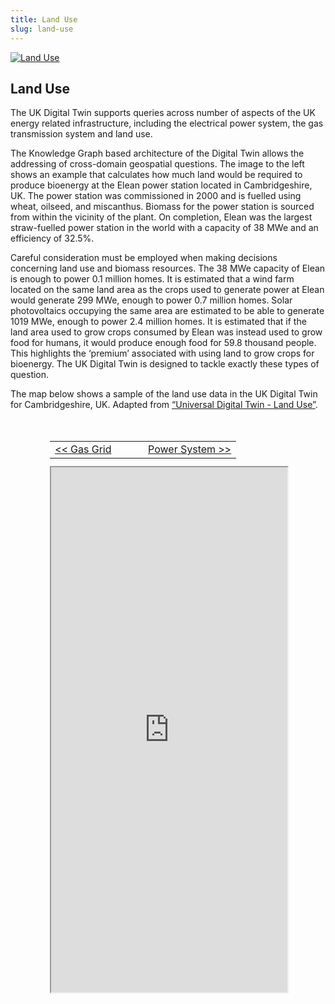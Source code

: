 ```yaml
---
title: Land Use
slug: land-use
---
```


<div class="intro-container three-quarter-width">
	<div class="intro-left">
		<a href="/user/images/digital-twin/land-use-large.jpg" target="_blank" >
			<img src="/user/images/digital-twin/land-use-large.jpg" class="header-image" alt="Land Use" />
		</a>
	</div>
	<div class="intro-center">
		<h2>Land Use</h2>
		<p>The UK Digital Twin supports queries across number of aspects of the UK energy related infrastructure, including the electrical power system, the gas transmission system and land use.​</p>
		<p>The Knowledge Graph based architecture of the Digital Twin allows the addressing of cross-domain geospatial questions. The image to the left shows an example that calculates how much land would be required to produce bioenergy at the Elean power station located in Cambridgeshire, UK. The power station was commissioned in 2000 and is fuelled using wheat, oilseed, and miscanthus. Biomass for the power station is sourced from within the vicinity of the plant. On completion, Elean was the largest straw-fuelled power station in the world with a capacity of 38 MWe and an efficiency of 32.5%.</p>
		<p>Careful consideration must be employed when making decisions concerning land use and biomass resources. The 38 MWe capacity of Elean is enough to power 0.1 million homes. It is estimated that a wind farm located on the same land area as the crops used to generate power at Elean would generate 299 MWe, enough to power 0.7 million homes. Solar photovoltaics occupying the same area are estimated to be able to generate 1019 MWe, enough to power 2.4 million homes. It is estimated that if the land area used to grow crops consumed by Elean was instead used to grow food for humans, it would produce enough food for 59.8 thousand people. This highlights the ‘premium’ associated with using land to grow crops for bioenergy. The UK Digital Twin is designed to tackle exactly these types of question.​</p>
		<p>The map below shows a sample of the land use data in the UK Digital Twin for Cambridgeshire, UK. Adapted from <a href="https://cmclinnovations.com/media/publications/#1597416715432-8-11">“Universal Digital Twin - Land Use”</a>.</p>
	</div>
</div>

<div id="map-container" class="full-width" style="height: 840px; margin-top: 50px;">
	<div id="map-header" style="width: 75%; height: 40px; margin: 0 auto; position: relative;">
		<table width="100%" height="100%" style="margin: auto;">
			<tr>
				<td width="50%" style="text-align: left;">
					<a href="/explore/digital-twin/gas-grid">&lt;&lt; Gas Grid</a>
				</td>
				<td width="50%" style="text-align: right;">
					<a href="/explore/digital-twin/power-system">Power System &gt;&gt;</a>
				</td>
			<tr>
		</table>
	</div>
	<div id="map-inner" style="width: 75%; height: 100%; margin: 0 auto; position: relative;">
		<iframe id="map-frame" width="100%" height="100%" src="http://localhost:9999/" />
	</div>
</div>

<br>

[plugin:content-inject](/modular/partners)
